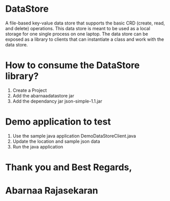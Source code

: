 # DataStore
A file-based key-value data store that supports the basic CRD (create, read, and delete) operations. This data store is meant to be used as a local storage for one single process on one laptop. The data store can be exposed as a library to clients that can instantiate a class and work with the data store.

# How to consume the DataStore library?
1. Create a Project
2. Add the abarnaadatastore jar
3. Add the dependancy jar json-simple-1.1.jar

# Demo application to test
1. Use the sample java application DemoDataStoreClient.java
2. Update the location and sample json data
3. Run the java application

# Thank you and Best Regards,
# Abarnaa Rajasekaran
